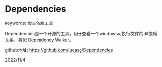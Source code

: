 # Dependencies

keywords: 检查依赖工具  

Dependencies是一个开源的工具，用于查看一个windows可执行文件的dll依赖关系，类似 Dependency Walker。  

github地址: https://github.com/lucasg/Dependencies  


2022/11/4  

